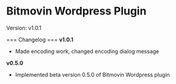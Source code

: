 Bitmovin Wordpress Plugin
=========================

Version: v1.0.1

=== Changelog ===
**v1.0.1**

  * Made encoding work, changed encoding dialog message
  
**v0.5.0**

  * Implemented beta version 0.5.0 of Bitmovin Wordpress plugin